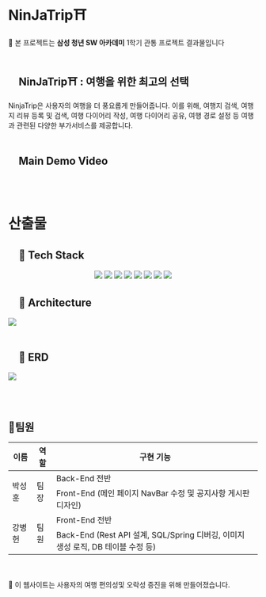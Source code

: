 # NinJaTrip⛩️
🏮 본 프로젝트는 **삼성 청년 SW 아카데미** 1학기 관통 프로젝트 결과물입니다
<br><br>

## 　NinJaTrip⛩️ : 여행을 위한 최고의 선택
NinjaTrip은 사용자의 여행을 더 풍요롭게 만들어줍니다.
이를 위해, 여행지 검색, 여행지 리뷰 등록 및 검색, 여행 다이어리 작성, 여행 다이어리 공유, 여행 경로 설정 등 여행과 관련된 다양한 부가서비스를 제공합니다. 
<br><br>

## 　Main Demo Video
<br><br>
# 산출물 
## 　🔨 Tech Stack
<p align="center">
  <img src="https://img.shields.io/badge/API-Kakao_Map-red?style=flat"> 
  <img src="https://img.shields.io/badge/API-Naver_News-6DB33F?style=flat"> 
  <img src="https://img.shields.io/badge/Library-vue_Bootstrap-563D7C?style=flat&logo=bootstrap&logoColor=white"> 
  <img src="https://img.shields.io/badge/Language-Java-007396?style=flat&logo=java&logoColor=white"> 
  <img src="https://img.shields.io/badge/Language-JavaScript-F7DF1E?style=flat&logo=javascript&logoColor=white"> 
  <img src="https://img.shields.io/badge/Database-MySql-F80000?style=flat&logo=mysql&logoColor=white"> 
  <img src="https://img.shields.io/badge/Framework-Vue-D22128?style=flat&logo=vue.js&logoColor=white"> 
  <img src="https://img.shields.io/badge/Framework-SpringFramework-6DB33F?style=flat&logo=spring&logoColor=white">
</p>

## 　🔨 Architecture
<img src="https://github.com/NinjasTrip/.github/assets/142863071/238eff1b-d2ba-4454-bad0-35d094bb35ac">
<br><br>

## 　🔨 ERD
<img src="https://github.com/NinjasTrip/.github/assets/142863071/83ab2541-eff5-4d07-8e67-a6e39facd9fb">


<br><br>
## 🥋팀원

<table>
  <thead>
    <tr>
      <th>이름</th>
      <th>역할</th>
      <th>구현 기능</th>
    </tr>
  </thead>
  <tbody>
    <tr>
      <td rowspan="2">박성훈</td>
      <td rowspan="2">팀장</td>
      <td>Back-End 전반</td>
    </tr>
        </tr>
    <tr>
      <td>Front-End (메인 페이지 NavBar 수정 및 공지사항 게시판 디자인)</td>
    </tr>
    </tr>
    <tr>
      <td rowspan="2">강병헌</td>
      <td rowspan="2">팀원</td>
      <td>Front-End 전반</td>
    </tr>
        <tr>
      <td>Back-End (Rest API 설계, SQL/Spring 디버깅, 이미지 생성 로직, DB 테이블 수정 등)</td>
    </tr>
  </tbody>
</table>

<br><br>
🏮 이 웹사이트는 사용자의 여행 편의성및 오락성 증진을 위해 만들어졌습니다.
